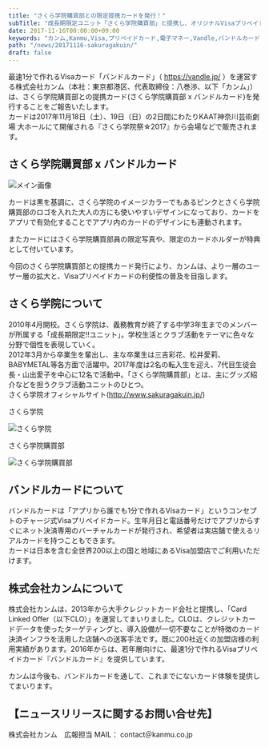 ```yaml
---
title: "さくら学院購買部との限定提携カードを発行！"
subTitle: "成長期限定ユニット「さくら学院購買部」と提携し、オリジナルVisaプリペイドカードを発行します！"
date: 2017-11-16T00:00:00+09:00
keywords: "カンム,Kanmu,Visa,プリペイドカード,電子マネー,Vandle,バンドルカード,バンドル,さくら学院購買部,提携,オリジナル"
path: "/news/20171116-sakuragakuin/"
draft: false
---
```


最速1分で作れるVisaカード「バンドルカード」（ https://vandle.jp/ ）を運営する株式会社カンム（本社：東京都港区、代表取締役：八巻渉、以下「カンム」）は、さくら学院購買部との提携カード(さくら学院購買部 x バンドルカード)を発行することをご報告いたします。  
カードは2017年11月18日（土）、19日（日）の2日間にわたりKAAT神奈川芸術劇場 大ホールにて開催される『さくら学院祭☆2017』から会場などで販売されます。  

## さくら学院購買部 x バンドルカード

![メイン画像](/img/news/sakura-vandle.jpg)

カードは黒を基調に、さくら学院のイメージカラーでもあるピンクとさくら学院購買部のロゴを入れた大人の方にも使いやすいデザインになっており、カードをアプリで有効化することでアプリ内のカードのデザインにも連動されます。  

またカードにはさくら学院購買部員の限定写真や、限定のカードホルダーが特典として付いています。  

今回のさくら学院購買部との提携カード発行により、カンムは、より一層のユーザー層の拡大と、Visaプリペイドカードの利便性の普及を目指します。  



## さくら学院について

2010年4月開校。さくら学院は、義務教育が終了する中学3年生までのメンバーが所属する「成長期限定!!ユニット」。学校生活とクラブ活動をテーマに色々な分野で個性を表現していく。  
2012年3月から卒業生を輩出し、主な卒業生は三吉彩花、松井愛莉、BABYMETAL等各方面で活躍中。2017年度は2名の転入生を迎え、7代目生徒会長・山出愛子を中心に12名で活動中。「さくら学院購買部」とは、主にグッズ紹介などを担うクラブ活動ユニットのひとつ。  
さくら学院オフィシャルサイト(http://www.sakuragakuin.jp/)

さくら学院

![さくら学院](/img/news/sakuragakuin.jpg)  


さくら学院購買部

![さくら学院購買部](/img/news/sakura-koubaibu.jpg)


## バンドルカードについて

バンドルカードは「アプリから誰でも1分で作れるVisaカード」というコンセプトのチャージ式Visaプリペイドカード。生年月日と電話番号だけでアプリからすぐにネット決済専用のバーチャルカードが発行され、希望者は実店舗で使えるリアルカードを持つこともできます。  
カードは日本を含む全世界200以上の国と地域にあるVisa加盟店でご利用いただけます。


## 株式会社カンムについて

株式会社カンムは、2013年から大手クレジットカード会社と提携し、「Card Linked Offer（以下CLO）」を運営してまいりました。CLOは、クレジットカードデータを使ったターゲティングと、導入設備が一切不要なことが特徴のカード決済インフラを活用した店舗への送客手法です。既に200社近くの加盟店様の利用実績があります。2016年からは、若年層向けに、最速1分で作れるVisaプリペイドカード『バンドルカード』を提供しています。

カンムは今後も、バンドルカードを通して、これまでにないカード体験を提供してまいります。

## 【ニュースリリースに関するお問い合せ先】
株式会社カンム　広報担当
MAIL： contact＠kanmu.co.jp

